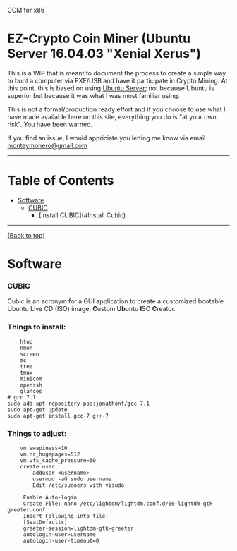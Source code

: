 CCM for x86
# EZ-Crypto Coin Miner (Ubuntu Server 16.04.03 "Xenial Xerus")

This is a WIP that is meant to document the process to create a simple way to boot a computer via PXE/USB and have it participate in Crypto Mining. At this point, this is based on using [Ubuntu Server](https://ubuntu.org/); not because Ubuntu is superior but because it was what I was most familiar using.

This is not a formal/production ready effort and if you choose to use what I have made available here on this site, everything you do is "at your own risk". You have been warned.

If you find an issue, I would appriciate you letting me know via email monteymonero@gmail.com

***

# Table of Contents
- [Software](#software)
    - [CUBIC](#info-cubic)
        - [Install CUBIC](#Install Cubic)

***

[(Back to top)](#table-of-contents)


# Software

### CUBIC
Cubic is an acronym for a GUI application to create a customized bootable Ubuntu Live CD (ISO) image. **C**ustom **Ub**untu **I**SO **C**reator.


 ### Things to install:
        htop
        nmon
        screen
        mc
        tree
        tmux
        minicom
        openssh
        glances
    # gcc 7.1
    sudo add-apt-repository ppa:jonathonf/gcc-7.1
    sudo apt-get update
    sudo apt-get install gcc-7 g++-7
### Things to adjust:
        vm.swapiness=10
        vm.nr_hugepages=512
        vm.vfs_cache_pressure=50
        create user 
            adduser <username>
            usermod -aG sudo username
            Edit /etc/sudoers with visudo
            
         Enable Auto-login
         Create File: nano /etc/lightdm/lightdm.conf.d/60-lightdm-gtk-greeter.conf
         Insert Following into file:
         [SeatDefaults]
         greeter-session=lightdm-gtk-greeter
         autologin-user=username 
         autologin-user-timeout=0

            
            
